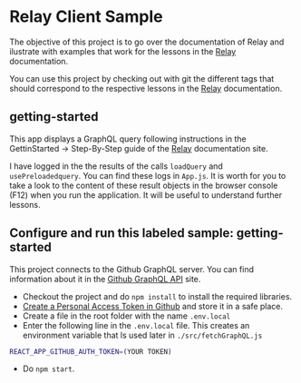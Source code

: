 # Relay Client Sample

The objective of this project is to go over the documentation of Relay and ilustrate with examples that work for the lessons in the [Relay](https://relay.dev/) documentation.

You can use this project by checking out with git the different tags that should correspond to the respective lessons in the [Relay](https://relay.dev/) documentation.

## getting-started

This app displays a GraphQL query following instructions in the GettinStarted -> Step-By-Step guide of the [Relay](https://relay.dev/) documentation site.

I have logged in the the results of the calls  `loadQuery` and `usePreloadedquery`. You can find these logs in `App.js`. It is worth for you to take a look to the content of these result objects in the browser console (F12) when you run the application. It will be useful to understand further lessons.

## Configure and run this labeled sample: getting-started

This project connects to the Github GraphQL server. You can find information about it in the [Github GraphQL API](https://docs.github.com/es/graphql) site.

- Checkout the project and do `npm install` to install the required libraries.
- [Create a Personal Access Token in Github](https://docs.github.com/es/authentication/keeping-your-account-and-data-secure/creating-a-personal-access-token) and store it in a safe place.
- Create a file in the root folder with the name `.env.local`
- Enter the following line in the `.env.local` file. This creates an environment variable that ls used later in `./src/fetchGraphQL.js`

```sh
REACT_APP_GITHUB_AUTH_TOKEN=(YOUR TOKEN)
```

- Do `npm start`.

